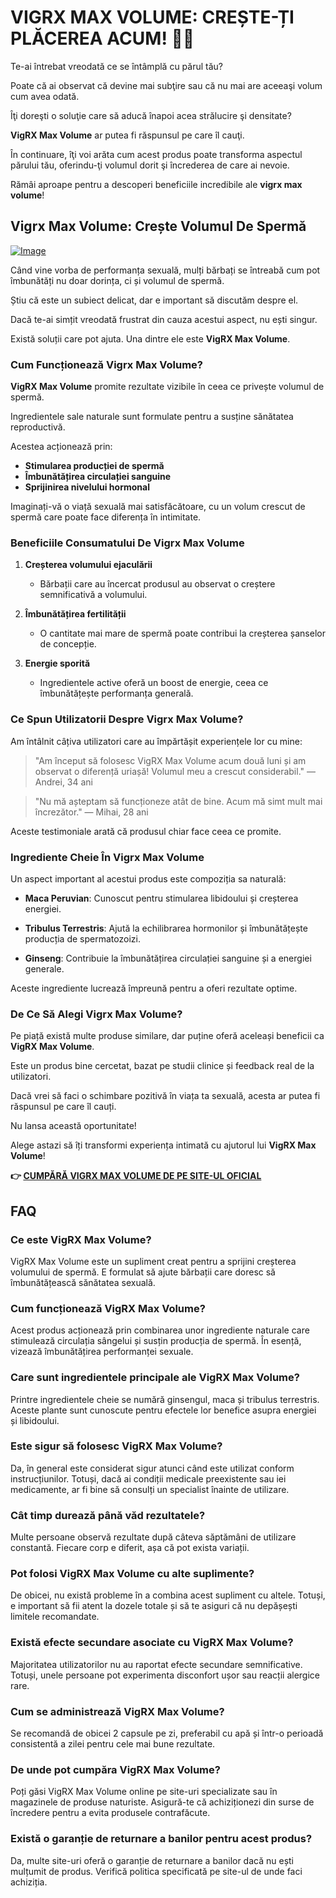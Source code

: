 # VIGRX MAX VOLUME: CREȘTE-ȚI PLĂCEREA ACUM! 🍾✨

Te-ai întrebat vreodată ce se întâmplă cu părul tău? 

Poate că ai observat că devine mai subţire sau că nu mai are aceeaşi volum cum avea odată. 

Îţi doreşti o soluţie care să aducă înapoi acea strălucire şi densitate? 

**VigRX Max Volume** ar putea fi răspunsul pe care îl cauţi. 

În continuare, îţi voi arăta cum acest produs poate transforma aspectul părului tău, oferindu-ţi volumul dorit şi încrederea de care ai nevoie. 

Rămâi aproape pentru a descoperi beneficiile incredibile ale **vigrx max volume**!

## Vigrx Max Volume: Crește Volumul De Spermă

[![Image](https://www2.sellhealth.com/566/vigrx_max_volume_6_1.jpg)](https://gchaffi.com/Mk4DDJjq)

Când vine vorba de performanța sexuală, mulți bărbați se întreabă cum pot îmbunătăți nu doar dorința, ci și volumul de spermă. 

Știu că este un subiect delicat, dar e important să discutăm despre el.

Dacă te-ai simțit vreodată frustrat din cauza acestui aspect, nu ești singur. 

Există soluții care pot ajuta. Una dintre ele este **VigRX Max Volume**.

### Cum Funcționează Vigrx Max Volume?

**VigRX Max Volume** promite rezultate vizibile în ceea ce privește volumul de spermă. 

Ingredientele sale naturale sunt formulate pentru a susține sănătatea reproductivă.

Acestea acționează prin:

- **Stimularea producției de spermă**
- **Îmbunătățirea circulației sanguine**
- **Sprijinirea nivelului hormonal**

Imaginați-vă o viață sexuală mai satisfăcătoare, cu un volum crescut de spermă care poate face diferența în intimitate.

### Beneficiile Consumatului De Vigrx Max Volume

1. **Creșterea volumului ejaculării**
   - Bărbații care au încercat produsul au observat o creștere semnificativă a volumului.
  
2. **Îmbunătățirea fertilității**
   - O cantitate mai mare de spermă poate contribui la creșterea șanselor de concepție.
  
3. **Energie sporită**
   - Ingredientele active oferă un boost de energie, ceea ce îmbunătățește performanța generală.

### Ce Spun Utilizatorii Despre Vigrx Max Volume?

Am întâlnit câțiva utilizatori care au împărtășit experiențele lor cu mine:

> "Am început să folosesc VigRX Max Volume acum două luni și am observat o diferență uriașă! Volumul meu a crescut considerabil." 
> — Andrei, 34 ani

> "Nu mă așteptam să funcționeze atât de bine. Acum mă simt mult mai încrezător." 
> — Mihai, 28 ani

Aceste testimoniale arată că produsul chiar face ceea ce promite.

### Ingrediente Cheie În Vigrx Max Volume

Un aspect important al acestui produs este compoziția sa naturală:

- **Maca Peruvian**: Cunoscut pentru stimularea libidoului și creșterea energiei.
  
- **Tribulus Terrestris**: Ajută la echilibrarea hormonilor și îmbunătățește producția de spermatozoizi.
  
- **Ginseng**: Contribuie la îmbunătățirea circulației sanguine și a energiei generale.

Aceste ingrediente lucrează împreună pentru a oferi rezultate optime.

### De Ce Să Alegi Vigrx Max Volume?

Pe piață există multe produse similare, dar puține oferă aceleași beneficii ca **VigRX Max Volume**. 

Este un produs bine cercetat, bazat pe studii clinice și feedback real de la utilizatori.

Dacă vrei să faci o schimbare pozitivă în viața ta sexuală, acesta ar putea fi răspunsul pe care îl cauți.

Nu lansa această oportunitate!

Alege astazi să îți transformi experiența intimată cu ajutorul lui **VigRX Max Volume**!



**👉 [CUMPĂRĂ VIGRX MAX VOLUME DE PE SITE-UL OFICIAL](https://gchaffi.com/Mk4DDJjq)**

## FAQ

### Ce este VigRX Max Volume?
VigRX Max Volume este un supliment creat pentru a sprijini creșterea volumului de spermă. E formulat să ajute bărbații care doresc să îmbunătățească sănătatea sexuală.

### Cum funcționează VigRX Max Volume?
Acest produs acționează prin combinarea unor ingrediente naturale care stimulează circulația sângelui și susțin producția de spermă. În esență, vizează îmbunătățirea performanței sexuale.

### Care sunt ingredientele principale ale VigRX Max Volume?
Printre ingredientele cheie se numără ginsengul, maca și tribulus terrestris. Aceste plante sunt cunoscute pentru efectele lor benefice asupra energiei și libidoului.

### Este sigur să folosesc VigRX Max Volume?
Da, în general este considerat sigur atunci când este utilizat conform instrucțiunilor. Totuși, dacă ai condiții medicale preexistente sau iei medicamente, ar fi bine să consulți un specialist înainte de utilizare.

### Cât timp durează până văd rezultatele?
Multe persoane observă rezultate după câteva săptămâni de utilizare constantă. Fiecare corp e diferit, așa că pot exista variații.

### Pot folosi VigRX Max Volume cu alte suplimente?
De obicei, nu există probleme în a combina acest supliment cu altele. Totuși, e important să fii atent la dozele totale și să te asiguri că nu depășești limitele recomandate.

### Există efecte secundare asociate cu VigRX Max Volume?
Majoritatea utilizatorilor nu au raportat efecte secundare semnificative. Totuși, unele persoane pot experimenta disconfort ușor sau reacții alergice rare.

### Cum se administrează VigRX Max Volume?
Se recomandă de obicei 2 capsule pe zi, preferabil cu apă și într-o perioadă consistentă a zilei pentru cele mai bune rezultate.

### De unde pot cumpăra VigRX Max Volume?
Poți găsi VigRX Max Volume online pe site-uri specializate sau în magazinele de produse naturiste. Asigură-te că achiziționezi din surse de încredere pentru a evita produsele contrafăcute.

### Există o garanție de returnare a banilor pentru acest produs?
Da, multe site-uri oferă o garanție de returnare a banilor dacă nu ești mulțumit de produs. Verifică politica specificată pe site-ul de unde faci achiziția.